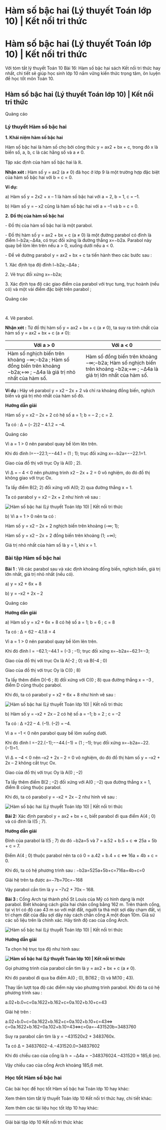 # Hàm số bậc hai (Lý thuyết Toán lớp 10) | Kết nối tri thức

# Hàm số bậc hai (Lý thuyết Toán lớp 10) | Kết nối tri thức

Với tóm tắt lý thuyết Toán 10 Bài 16: Hàm số bậc hai sách Kết nối tri thức hay nhất, chi tiết sẽ giúp học sinh lớp 10 nắm vững kiến thức trọng tâm, ôn luyện để học tốt môn Toán 10.

## Hàm số bậc hai (Lý thuyết Toán lớp 10) | Kết nối tri thức

Quảng cáo

### **Lý thuyết Hàm số bậc hai**

**1\. Khái niệm hàm số bậc hai**

Hàm số bậc hai là hàm số cho bởi công thức y = ax2 \+ bx + c, trong đó x là biến số, a, b, c là các hằng số và a ≠ 0.

Tập xác định của hàm số bậc hai là ℝ.

**Nhận xét :** Hàm số y = ax2 (a ≠ 0) đã học ở lớp 9 là một trường hợp đặc biệt của hàm số bậc hai với b = c = 0.

**Ví dụ:**

a) Hàm số y = 2x2 \+ x – 1 là hàm số bậc hai với a = 2, b = 1, c = –1.

b) Hàm số y = – x2 cũng là hàm số bậc hai với a = –1 và b = c = 0.

**2\. Đồ thị của hàm số bậc hai**

\- Đồ thị của hàm số bậc hai là một parabol.

\- Đồ thị hàm số y = ax2 \+ bx + c (a ≠ 0) là một đường parabol có đỉnh là điểm I−b2a;−Δ4a, có trục đối xứng là đường thẳng x=−b2a. Parabol này quay bề lõm lên trên nếu a > 0, xuống dưới nếu a < 0.

\- Để vẽ đường parabol y = ax2 \+ bx + c ta tiến hành theo các bước sau :

1\. Xác định tọa độ đỉnh I−b2a;−Δ4a ;

2\. Vẽ trục đối xứng x=−b2a;

3\. Xác định tọa độ các giao điểm của parabol với trục tung, trục hoành (nếu có) và một vài điểm đặc biệt trên parabol ;

Quảng cáo

﻿

4\. Vẽ parabol.

**Nhận xét :** Từ đồ thị hàm số y = ax2 \+ bx + c (a ≠ 0), ta suy ra tính chất của hàm số y = ax2 \+ bx + c (a ≠ 0):

Với a > 0 | Với a < 0  
---|---  
Hàm số nghịch biến trên khoảng −∞;−b2a ; Hàm số đồng biến trên khoảng −b2a;+∞ ; −Δ4a là giá trị nhỏ nhất của hàm số. |  Hàm số đồng biến trên khoảng −∞;−b2a; Hàm số nghịch biến trên khoảng −b2a;+∞ ; −Δ4a là giá trị lớn nhất của hàm số.  
  
**Ví dụ :** Hãy vẽ parabol y = x2 – 2x + 2 và chỉ ra khoảng đồng biến, nghịch biến và giá trị nhỏ nhất của hàm số đó.

**Hướng dẫn giải**

Hàm số y = x2 – 2x + 2 có hệ số a = 1; b = – 2 ; c = 2.

Ta có : ∆ = (– 2)2 – 4.1.2 = –4.

Quảng cáo

Vì a = 1 > 0 nên parabol quay bề lõm lên trên.

Khi đó đỉnh I=−−22.1;−−44.1 = (1 ; 1); trục đối xứng x=−b2a=−−22.1=1.

Giao của đồ thị với trục Oy là A(0 ; 2).

Vì ∆ = – 4 < 0 nên phương trình x2 – 2x + 2 = 0 vô nghiệm, do đó đồ thị không giao với trục Ox.

Ta lấy điểm B(2; 2) đối xứng với A(0; 2) qua đường thẳng x = 1.

Ta có parabol y = x2 – 2x + 2 như hình vẽ sau :

![Hàm số bậc hai \(Lý thuyết Toán lớp 10\) | Kết nối tri thức](https://vietjack.com/toan-10-kn/images/ly-thuyet-bai-16-ham-so-bac-hai-185805.PNG)

b) Vì a = 1 > 0 nên ta có :

Hàm số y = x2 – 2x + 2 nghịch biến trên khoảng (–∞; 1);

Hàm số y = x2 – 2x + 2 đồng biến trên khoảng (1; +∞);

Giá trị nhỏ nhất của hàm số là y = 1, khi x = 1.

### **Bài tập Hàm số bậc hai**

**Bài 1** : Vẽ các parabol sau và xác định khoảng đồng biến, nghịch biến, giá trị lớn nhất, giá trị nhỏ nhất (nếu có).

a) y = x2 \+ 6x + 8

b) y = –x2 \+ 2x – 2

Quảng cáo

**Hướng dẫn giải**

a) Hàm số y = x2 \+ 6x + 8 có hệ số a = 1; b = 6 ; c = 8

Ta có : ∆ = 62 – 4.1.8 = 4 

Vì a = 1 > 0 nên parabol quay bề lõm lên trên.

Khi đó đỉnh I = −62.1;−44.1 = (–3 ; –1); trục đối xứng x=−b2a=−62.1=−3;

Giao của đồ thị với trục Ox là A(–2 ; 0) và B(–4 ; 0) 

Giao của đồ thị với trục Oy là C(0 ; 8)

Ta lấy thêm điểm D(–6 ; 8) đối xứng với C(0 ; 8) qua đường thẳng x = –3 , điểm D cũng thuộc parabol.

Khi đó, ta có parabol y = x2 \+ 6x + 8 như hình vẽ sau :

![Hàm số bậc hai \(Lý thuyết Toán lớp 10\) | Kết nối tri thức](https://vietjack.com/toan-10-kn/images/ly-thuyet-bai-16-ham-so-bac-hai-185806.PNG)

b) Hàm số y = –x2 \+ 2x – 2 có hệ số a = –1; b = 2 ; c = –2

Ta có : ∆ =22 – 4. (–1). (–2) = –4.

Vì a = –1 < 0 nên parabol quay bề lõm xuống dưới.

Khi đó đỉnh I =−22.(−1);−−44.(−1) = (1 ; –1); trục đối xứng x=−b2a=−22.(−1)=1.

Vì ∆ = –4 < 0 nên –x2 \+ 2x – 2 = 0 vô nghiệm, do đó đồ thị hàm số y = –x2 \+ 2x – 2 không cắt trục Ox.

Giao của đồ thị với trục Oy là A(0 ; –2)

Ta lấy thêm điểm B(2 ; –2) đối xứng với A(0 ; –2) qua đường thẳng x = 1, điểm B cũng thuộc parabol.

Khi đó, ta có parabol y = –x2 \+ 2x – 2 như hình vẽ sau :

![Hàm số bậc hai \(Lý thuyết Toán lớp 10\) | Kết nối tri thức](https://vietjack.com/toan-10-kn/images/ly-thuyet-bai-16-ham-so-bac-hai-185807.PNG)

**Bài 2:** Xác định parabol y = ax2 \+ bx + c, biết parabol đi qua điểm A(4 ; 0) và có đỉnh là I(5 ; 7).

**Hướng dẫn giải**

Đỉnh của parabol là I(5 ; 7) do đó −b2a=5 và 7 = a.52 \+ b.5 + c ⇒ 25a + 5b + c = 7.

Điểm A(4 ; 0) thuộc parabol nên ta có 0 = a.42 \+ b.4 + c ⇔ 16a + 4b + c = 0.

Khi đó, ta có hệ phương trình sau : −b2a=525a+5b+c=716a+4b+c=0

Giải hệ trên ta được a=−7b=70c=−168

Vậy parabol cần tìm là y = –7x2 \+ 70x – 168.

**Bài 3 :** Cổng Arch tại thành phố St Louis của Mỹ có hình dạng là một parabol. Biết khoảng cách giữa hai chân cổng bằng 162 m. Trên thành cổng, tại vị trí có độ cao 43 m so với mặt đất, người ta thả một sợi dây chạm đất, vị trí chạm đất của đầu sợi dây này cách chân cổng A một đoạn 10m. Giả sử các số liệu trên là chính xác. Hãy tính độ cao của cổng Arch.

![Hàm số bậc hai \(Lý thuyết Toán lớp 10\) | Kết nối tri thức](https://vietjack.com/toan-10-kn/images/ly-thuyet-bai-16-ham-so-bac-hai-185808.PNG)

**Hướng dẫn giải**

Ta chọn hệ trục tọa độ như hình sau:

**![Hàm số bậc hai \(Lý thuyết Toán lớp 10\) | Kết nối tri thức](https://vietjack.com/toan-10-kn/images/ly-thuyet-bai-16-ham-so-bac-hai-185809.PNG)**

Gọi phương trình của parabol cần tìm là y = ax2 \+ bx + c (a ≠ 0).

Khi đó parabol đi qua ba điểm A(0 ; 0), B(162 ; 0) và M(10 ; 43).

Thay lần lượt tọa độ các điểm này vào phương trình parabol. Khi đó ta có hệ phương trình sau :

a.02+b.0+c=0a.1622+b.162+c=0a.102+b.10+c=43

Giải hệ trên :

a.02+b.0+c=0a.1622+b.162+c=0a.102+b.10+c=43⇔ c=0a.1622+b.162=0a.102+b.10=43⇔c=0a=−431520b=3483760

Suy ra parabol cần tìm là y = −431520x2 \+ 3483760x.

Ta có ∆ = 34837602−4.−431520.0=34837602

Khi đó chiều cao của cổng là h = −Δ4a = −348376024.−431520 ≈ 185,6 (m).

Vậy chiều cao của cổng Arch khoảng 185,6 mét.

### **Học tốt Hàm số bậc hai**

Các bài học để học tốt Hàm số bậc hai Toán lớp 10 hay khác:

Xem thêm tóm tắt lý thuyết Toán lớp 10 Kết nối tri thức hay, chi tiết khác:

Xem thêm các tài liệu học tốt lớp 10 hay khác:

* * *

Giải bài tập lớp 10 Kết nối tri thức khác

